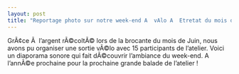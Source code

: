 ```yaml
---
layout: post
title: "Reportage photo sur notre week-end A  vAlo A  Etretat du mois de juin"
---
```




GrÃ¢ce Ã  l’argent rÃ©coltÃ© lors de la brocante du mois de Juin, nous avons pu organiser une sortie vÃ©lo avec 15 participants de l’atelier. Voici un diaporama sonore qui fait dÃ©couvrir l’ambiance du week-end. A l’annÃ©e prochaine pour la prochaine grande balade de l’atelier !

